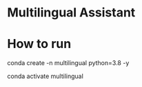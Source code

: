 # Multilingual Assistant

# How to run

conda create -n multilingual python=3.8 -y

conda activate multilingual
